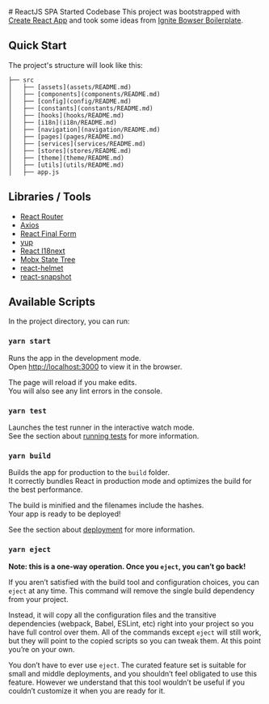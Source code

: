 # ReactJS SPA Started Codebase
This project was bootstrapped with [Create React App](https://github.com/facebook/create-react-app) and took some ideas from [Ignite Bowser Boilerplate](https://github.com/infinitered/ignite-bowser).

## Quick Start

The project's structure will look like this:

```
├── src
│   ├── [assets](assets/README.md)
│   ├── [components](components/README.md)
│   ├── [config](config/README.md)
│   ├── [constants](constants/README.md)
│   ├── [hooks](hooks/README.md)
│   ├── [i18n](i18n/README.md)
│   ├── [navigation](navigation/README.md)
│   ├── [pages](pages/README.md)
│   ├── [services](services/README.md)
│   ├── [stores](stores/README.md)
│   ├── [theme](theme/README.md)
│   ├── [utils](utils/README.md)
│   ├── app.js
```

## Libraries / Tools

-   [React Router](https://reactrouter.com/web/guides/quick-start)
-   [Axios](https://github.com/axios/axios)
-   [React Final Form](https://final-form.org/react)
-   [yup](https://github.com/jquense/yup)
-   [React I18next](https://react.i18next.com/)
-   [Mobx State Tree](https://mobx-state-tree.js.org/intro/welcome)
-   [react-helmet](https://github.com/nfl/react-helmet)
-   [react-snapshot](https://github.com/geelen/react-snapshot)

## Available Scripts

In the project directory, you can run:

### `yarn start`

Runs the app in the development mode.\
Open [http://localhost:3000](http://localhost:3000) to view it in the browser.

The page will reload if you make edits.\
You will also see any lint errors in the console.

### `yarn test`

Launches the test runner in the interactive watch mode.\
See the section about [running tests](https://facebook.github.io/create-react-app/docs/running-tests) for more information.

### `yarn build`

Builds the app for production to the `build` folder.\
It correctly bundles React in production mode and optimizes the build for the best performance.

The build is minified and the filenames include the hashes.\
Your app is ready to be deployed!

See the section about [deployment](https://facebook.github.io/create-react-app/docs/deployment) for more information.

### `yarn eject`

**Note: this is a one-way operation. Once you `eject`, you can’t go back!**

If you aren’t satisfied with the build tool and configuration choices, you can `eject` at any time. This command will remove the single build dependency from your project.

Instead, it will copy all the configuration files and the transitive dependencies (webpack, Babel, ESLint, etc) right into your project so you have full control over them. All of the commands except `eject` will still work, but they will point to the copied scripts so you can tweak them. At this point you’re on your own.

You don’t have to ever use `eject`. The curated feature set is suitable for small and middle deployments, and you shouldn’t feel obligated to use this feature. However we understand that this tool wouldn’t be useful if you couldn’t customize it when you are ready for it.
